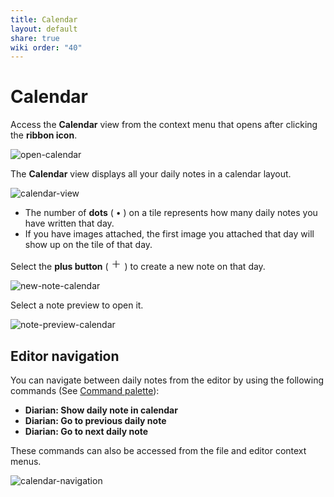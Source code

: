 ```yaml
---
title: Calendar
layout: default
share: true
wiki order: "40"
---
```

# Calendar
Access the **Calendar** view from the context menu that opens after clicking the **ribbon icon**.

![open-calendar](/diarian/Attachments/open-calendar.png)

The **Calendar** view displays all your daily notes in a calendar layout.

![calendar-view](/diarian/Attachments/calendar-view.png)

- The number of **dots** ( • ) on a tile represents how many daily notes you have written that day.
- If you have images attached, the first image you attached that day will show up on the tile of that day.

Select the **plus button** ( <svg xmlns="http://www.w3.org/2000/svg" width="18" height="18" viewBox="0 0 24 24" fill="none" stroke="currentColor" stroke-width="1.5" stroke-linecap="round" stroke-linejoin="round" class="lucide lucide-plus"><path d="M5 12h14"/><path d="M12 5v14"/></svg> ) to create a new note on that day.

![new-note-calendar](/diarian/Attachments/new-note-calendar.png)

Select a note preview to open it.

![note-preview-calendar](/diarian/Attachments/note-preview-calendar.png)

## Editor navigation
You can navigate between daily notes from the editor by using the following commands (See [Command palette](https://help.obsidian.md/Plugins/Command+palette)):
- **Diarian: Show daily note in calendar**
- **Diarian: Go to previous daily note**
- **Diarian: Go to next daily note**

These commands can also be accessed from the file and editor context menus.

![calendar-navigation](/diarian/Attachments/calendar-navigation.png)
